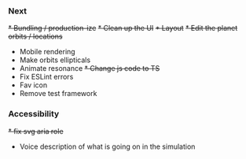 ### Next

~~\* Bundling / production-ize~~
~~\* Clean up the UI~~
~~\* Layout~~
~~\* Edit the planet orbits / locations~~

- Mobile rendering
- Make orbits ellipticals
- Animate resonance
  ~~\* Change js code to TS~~
- Fix ESLint errors
- Fav icon
- Remove test framework

### Accessibility

~~\* fix svg aria role~~

- Voice description of what is going on in the simulation
